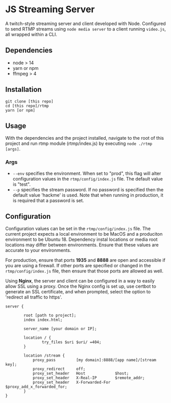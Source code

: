# JS Streaming Server

A twitch-style streaming server and client developed with Node. Configured to send RTMP streams using `node media server` to a client running `video.js`, all wrapped within a CLI.

## Dependencies

* node > 14
* yarn or npm
* ffmpeg > 4

## Installation

```shell
git clone [this repo]
cd [this repo]/rtmp
yarn [or npm]
```

## Usage

With the dependencies and the project installed, navigate to the root of this project and run rtmp module (rtmp/index.js) by executing `node ./rtmp [args]`.

### Args

* `--env` specifies the environment. When set to "prod", this flag will alter configuration values in the `rtmp/config/index.js` file. The default value is "test".
* `--p` specifies the stream password. If no password is specified then the default value 'hackme' is used. Note that when running in production, it is required that a password is set.

## Configuration

Configuration values can be set in the `rtmp/config/index.js` file. The current project expects a local environment to be MacOS and a produciton environment to be Ubuntu 18. Dependency instal locations or media root locations may differ between environments. Ensure that these values are accurate to your environments.

For production, ensure that ports **1935** and **8888** are open and accessible if you are using a firewall. If other ports are specified or changed in the `rtmp/config/index.js` file, then ensure that those ports are allowed as well.

Using **Nginx**, the server and client can be configured in a way to easily allow SSL using a proxy. Once the Nginx config is set up, use certbot to generate an SSL certificate, and when prompted, select the option to 'redirect all traffic to https'.

```linux
server {

        root [path to project];
        index index.html;

        server_name [your domain or IP];

        location / {
                try_files $uri $uri/ =404;
        }

        location /stream {
            proxy_pass         [my domain]:8888/[app name]/[stream key];
            proxy_redirect     off;
            proxy_set_header   Host             $host;
            proxy_set_header   X-Real-IP        $remote_addr;
            proxy_set_header   X-Forwarded-For  $proxy_add_x_forwarded_for;
        }
}
```